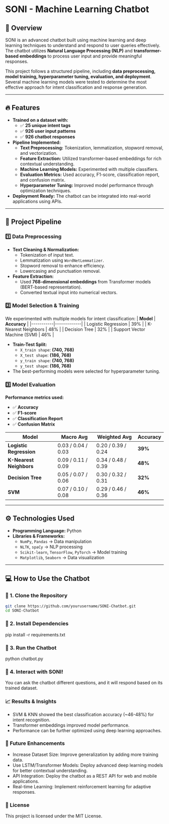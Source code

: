 # SONI - Machine Learning Chatbot

## 📌 Overview
SONI is an advanced chatbot built using machine learning and deep learning techniques to understand and respond to user queries effectively. The chatbot utilizes **Natural Language Processing (NLP)** and **transformer-based embeddings** to process user input and provide meaningful responses.

This project follows a structured pipeline, including **data preprocessing, model training, hyperparameter tuning, evaluation, and deployment**. Several machine learning models were tested to determine the most effective approach for intent classification and response generation.

---

## 🔥 Features
- **Trained on a dataset with:**
  - ✅ **25 unique intent tags**
  - ✅ **926 user input patterns**
  - ✅ **926 chatbot responses**
- **Pipeline Implemented:**
  - **Text Preprocessing:** Tokenization, lemmatization, stopword removal, and vectorization.
  - **Feature Extraction:** Utilized transformer-based embeddings for rich contextual understanding.
  - **Machine Learning Models:** Experimented with multiple classifiers.
  - **Evaluation Metrics:** Used accuracy, F1-score, classification report, and confusion matrix.
  - **Hyperparameter Tuning:** Improved model performance through optimization techniques.
- **Deployment Ready:** The chatbot can be integrated into real-world applications using APIs.

---

## 🚀 Project Pipeline

### 1️⃣ Data Preprocessing
- **Text Cleaning & Normalization:**
  - Tokenization of input text.
  - Lemmatization using `WordNetLemmatizer`.
  - Stopword removal to enhance efficiency.
  - Lowercasing and punctuation removal.
- **Feature Extraction:**
  - Used **768-dimensional embeddings** from Transformer models (BERT-based representation).
  - Converted textual input into numerical vectors.

### 2️⃣ Model Selection & Training
We experimented with multiple models for intent classification:
| **Model** | **Accuracy** |
|-----------|-------------|
| Logistic Regression | 39% |
| K-Nearest Neighbors | 48% |
| Decision Tree | 32% |
| Support Vector Machine (SVM) | 46% |

- **Train-Test Split:**
  - `X_train shape`: **(740, 768)**
  - `X_test shape`: **(186, 768)**
  - `y_train shape`: **(740, 768)**
  - `y_test shape`: **(186, 768)**
- The best-performing models were selected for hyperparameter tuning.

### 3️⃣ Model Evaluation
**Performance metrics used:**
- ✅ **Accuracy**
- ✅ **F1-score**
- ✅ **Classification Report**
- ✅ **Confusion Matrix**

| Model | Macro Avg | Weighted Avg | Accuracy |
|--------|-----------|-------------|-----------|
| **Logistic Regression** | 0.03 / 0.04 / 0.03 | 0.20 / 0.39 / 0.24 | **39%** |
| **K-Nearest Neighbors** | 0.09 / 0.11 / 0.09 | 0.34 / 0.48 / 0.39 | **48%** |
| **Decision Tree** | 0.05 / 0.07 / 0.06 | 0.30 / 0.32 / 0.31 | **32%** |
| **SVM** | 0.07 / 0.10 / 0.08 | 0.29 / 0.46 / 0.36 | **46%** |

---

## ⚙️ Technologies Used
- **Programming Language:** Python  
- **Libraries & Frameworks:**
  - `NumPy`, `Pandas` → Data manipulation
  - `NLTK`, `spaCy` → NLP processing
  - `Scikit-learn`, `TensorFlow`, `PyTorch` → Model training
  - `Matplotlib`, `Seaborn` → Data visualization

---

## 💻 How to Use the Chatbot

### 🔹 1. Clone the Repository
```bash
git clone https://github.com/yourusername/SONI-Chatbot.git
cd SONI-Chatbot
```

### 🔹 2. Install Dependencies
pip install -r requirements.txt

### 🔹 3. Run the Chatbot
python chatbot.py

### 🔹 4. Interact with SONI!
You can ask the chatbot different questions, and it will respond based on its trained dataset.

### 📈 Results & Insights
  - SVM & KNN showed the best classification accuracy (~46-48%) for intent recognition.
  - Transformer embeddings improved model performance.
  - Performance can be further optimized using deep learning approaches.

### 🔮 Future Enhancements
  - Increase Dataset Size: Improve generalization by adding more training data.
  - Use LSTM/Transformer Models: Deploy advanced deep learning models for better contextual understanding.
  - API Integration: Deploy the chatbot as a REST API for web and mobile applications.
  - Real-time Learning: Implement reinforcement learning for adaptive responses.

### 📝 License
This project is licensed under the MIT License.

